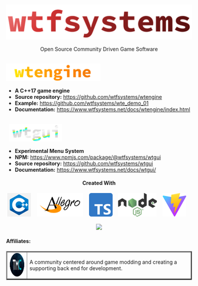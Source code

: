 ![wtfsystems](https://github.com/wtfsystems/.github/blob/main//logos/wtf_logo_large.png)

<p align="center">Open Source Community Driven Game Software</p>

<br/>
<img style="height: 48px;" src="https://github.com/wtfsystems/.github/blob/main/logos/wte_logo.png">

- __A C++17 game engine__
- __Source repository:__  https://github.com/wtfsystems/wtengine
- __Example:__ https://github.com/wtfsystems/wte_demo_01
- __Documentation:__ https://www.wtfsystems.net/docs/wtengine/index.html

<br/>
&nbsp;&nbsp;<img style="height: 48px;" src="https://github.com/wtfsystems/.github/blob/main/logos/wtgui_logo.png">

- __Experimental Menu System__
- __NPM:__ https://www.npmjs.com/package/@wtfsystems/wtgui
- __Source repository:__  https://github.com/wtfsystems/wtgui
- __Documentation:__ https://www.wtfsystems.net/docs/wtgui/

<h4 align="center">Created With</h3>
<p align="center">
<a href="https://isocpp.org/std/the-standard"><img style="height: 64px;" src="https://github.com/wtfsystems/.github/blob/main/img/c-logo-1.png"></a>
&nbsp;&nbsp;
<a href="https://liballeg.org/"><img style="height: 64px;" src="https://github.com/wtfsystems/.github/blob/main/img/allegro_logo.png"></a>
&nbsp;&nbsp;
<a href="https://www.typescriptlang.org/"><img style="height: 64px;" src="https://github.com/wtfsystems/.github/blob/main/img/typescript.svg"></a>
&nbsp;&nbsp;  
<a href="https://nodejs.org/"><img style="height: 64px;" src="https://github.com/wtfsystems/.github/blob/main/img/nodejs.png"></a>
&nbsp;&nbsp;
<a href="https://vitejs.dev/"><img style="height: 64px;" src="https://github.com/wtfsystems/.github/blob/main/img/vite.svg"></a>
&nbsp;&nbsp;
<br/><br/>
<a href="https://endsoftwarepatents.org/innovating-without-patents"><img style="height: 45px;" src="https://static.fsf.org/nosvn/esp/logos/patent-free.svg"></a>
</p>

<h4>Affiliates:</h3>
<table border="2">
<tr>
  <td>
  <a href="https://moddingcommunity.com/">
  <img style="height: 64px;" src="https://github.com/wtfsystems/.github/blob/main/tmc/tmc_icon_one_v2_icon_font4_light.png"></a>
  </td>
  <td>
  A community centered around game modding and creating a supporting back end for development.
  </td>
</tr>
</table>

